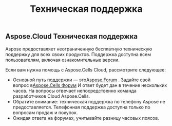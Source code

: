 ﻿---
title: Техническая поддержка
second_title: Aspose.Cells Cloud Documen
type: docs
url: /ru/technical-support/
description: Aspose.Cells Облако поддерживает Excel для создания, преобразования, слияния, разделения, защиты, внутренних операций с объектами и т. д.
weight: 80
kwords: Excel, Office Облако, REST API, Электронная таблица, PDF, CSV, Json, Markdown, Техническая поддержка
---
## **Aspose.Cloud Техническая поддержка**

Aspose предоставляет неограниченную бесплатную техническую поддержку для всех своих продуктов. Поддержка доступна всем пользователям, включая ознакомительные версии.

Если вам нужна помощь с Aspose.Cells Cloud, рассмотрите следующее:

-  Основной путь поддержки — это[Aspose.Forum](http://forum.aspose.cloud/) . Задайте свой вопрос в[Aspose.Cells Форум](https://forum.aspose.cloud/c/cells) И ответ будет дан в течение нескольких часов. На вопросы отвечает непосредственно команда разработчиков Cloud Aspose.Cells.
- Обратите внимание: техническая поддержка по телефону Aspose не предоставляется. Телефонная поддержка доступна только по вопросам продаж и покупок.
- Ожидая ответа на форумах, учитывайте разницу часовых поясов.
